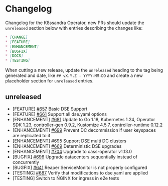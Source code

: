 # Changelog

Changelog for the K8ssandra Operator, new PRs should update the `unreleased` section below with entries describing the changes like:

```markdown
* [CHANGE]
* [FEATURE]
* [ENHANCEMENT]
* [BUGFIX]
* [DOCS]
* [TESTING]
```

When cutting a new release, update the `unreleased` heading to the tag being generated and date, like `## vX.Y.Z - YYYY-MM-DD` and create a new placeholder section for  `unreleased` entries.

## unreleased

* [FEATURE] [#657](https://github.com/k8ssandra/k8ssandra-operator/issues/657) Basic DSE Support
* [FEATURE] [#661](https://github.com/k8ssandra/k8ssandra-operator/issues/661) Support all dse.yaml options
* [ENHANCEMENT] [#681](https://github.com/k8ssandra/k8ssandra-operator/issues/681) Update to Go 1.18, Kubernetes 1.24, Operator SDK 1.23, controller-gen 0.9.2, Kustomize 4.5.7, controller-runtime 0.12.2
* [ENHANCEMENT] [#699](https://github.com/k8ssandra/k8ssandra-operator/issues/699) Prevent DC decommission if user keyspaces are replicated to it
* [ENHANCEMENT] [#695](https://github.com/k8ssandra/k8ssandra-operator/issues/695) Support DSE multi DC clusters
* [ENHANCEMENT] [#669](https://github.com/k8ssandra/k8ssandra-operator/issues/669) Deterministic DSE upgrades
* [ENHANCEMENT] [#704](https://github.com/k8ssandra/k8ssandra-operator/issues/704) Upgrade to cass-operator v1.13.0
* [BUGFIX] [#696](https://github.com/k8ssandra/k8ssandra-operator/issues/696) Upgrade datacenters sequentially instead of concurrently
* [BUGFIX] [#641](https://github.com/k8ssandra/k8ssandra-operator/issues/641) Reaper ServiceMonitor is not properly configured
* [TESTING] [#687](https://github.com/k8ssandra/k8ssandra-operator/issues/687) Verify that modifications to dse.yaml are applied
* [TESTING] Switch to NGINX for ingress in e2e tests
